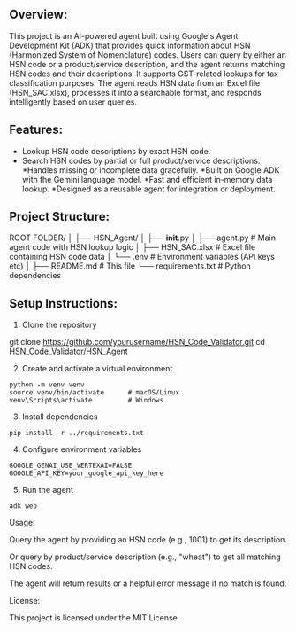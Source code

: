 ## Overview:

This project is an AI-powered agent built using Google's Agent Development Kit (ADK) that provides quick information about HSN (Harmonized System of Nomenclature) codes. Users can query by either an HSN code or a product/service description, and the agent returns matching HSN codes and their descriptions. It supports GST-related lookups for tax classification purposes. The agent reads HSN data from an Excel file (HSN_SAC.xlsx), processes it into a searchable format, and responds intelligently based on user queries.

## Features:

* Lookup HSN code descriptions by exact HSN code.
* Search HSN codes by partial or full product/service descriptions.
*Handles missing or incomplete data gracefully.
*Built on Google ADK with the Gemini language model.
*Fast and efficient in-memory data lookup.
*Designed as a reusable agent for integration or deployment.

## Project Structure:

ROOT FOLDER/
│
├── HSN_Agent/
│   ├── __init__.py
│   ├── agent.py            # Main agent code with HSN lookup logic
│   ├── HSN_SAC.xlsx        # Excel file containing HSN code data
│   └── .env                # Environment variables (API keys etc)
│
├── README.md               # This file
└── requirements.txt        # Python dependencies

## Setup Instructions: 

1. Clone the repository

git clone https://github.com/yourusername/HSN_Code_Validator.git
cd HSN_Code_Validator/HSN_Agent

2. Create and activate a virtual environment

```
python -m venv venv
source venv/bin/activate      # macOS/Linux
venv\Scripts\activate         # Windows
```

3. Install dependencies
```
pip install -r ../requirements.txt
```
4. Configure environment variables
```
GOOGLE_GENAI_USE_VERTEXAI=FALSE
GOOGLE_API_KEY=your_google_api_key_here
```
5. Run the agent
```
adk web
```
Usage:

Query the agent by providing an HSN code (e.g., 1001) to get its description.

Or query by product/service description (e.g., "wheat") to get all matching HSN codes.

The agent will return results or a helpful error message if no match is found.

License:

This project is licensed under the MIT License.
